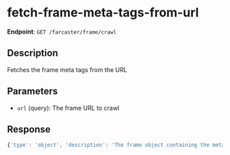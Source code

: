 # fetch-frame-meta-tags-from-url

**Endpoint**: `GET /farcaster/frame/crawl`

## Description
Fetches the frame meta tags from the URL

## Parameters
- `url` (query): The frame URL to crawl

## Response
```typescript
{'type': 'object', 'description': 'The frame object containing the meta tags', 'required': ['frame'], 'properties': {'frame': {'$ref': '#/components/schemas/Frame'}}}
```
